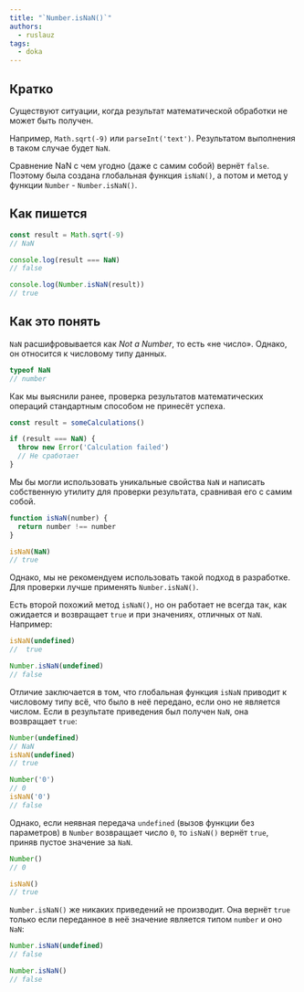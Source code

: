 ```yaml
---
title: "`Number.isNaN()`"
authors:
  - ruslauz
tags:
  - doka
---
```


## Кратко

Существуют ситуации, когда результат математической обработки не может быть получен.

Например, `Math.sqrt(-9)` или `parseInt('text')`. Результатом выполнения в таком случае будет `NaN`.

Сравнение NaN с чем угодно (даже с самим собой) вернёт `false`. Поэтому была создана глобальная функция `isNaN()`, а потом и метод у функции `Number` - `Number.isNaN()`.

## Как пишется

```js
const result = Math.sqrt(-9)
// NaN

console.log(result === NaN)
// false

console.log(Number.isNaN(result))
// true
```

## Как это понять

`NaN` расшифровывается как _Not a Number_, то есть «не число». Однако, он относится к числовому типу данных.

```js
typeof NaN
// number
```

Как мы выяснили ранее, проверка результатов математических операций стандартным способом не принесёт успеха.

```js
const result = someCalculations()

if (result === NaN) {
  throw new Error('Calculation failed')
  // Не сработает
}
```

Мы бы могли использовать уникальные свойства `NaN` и написать собственную утилиту для проверки результата, сравнивая его с самим собой.

```js
function isNaN(number) {
  return number !== number
}

isNaN(NaN)
// true
```

Однако, мы не рекомендуем использовать такой подход в разработке. Для проверки лучше применять `Number.isNaN()`.

Есть второй похожий метод `isNaN()`, но он работает не всегда так, как ожидается и возвращает `true` и при значениях, отличных от `NaN`. Например:

```js
isNaN(undefined)
//  true

Number.isNaN(undefined)
// false
```

Отличие заключается в том, что глобальная функция `isNaN` приводит к числовому типу всё, что было в неё передано, если оно не является числом. Если в результате приведения был получен `NaN`, она возвращает `true`:

```js
Number(undefined)
// NaN
isNaN(undefined)
// true

Number('0')
// 0
isNaN('0')
// false
```

Однако, если неявная передача `undefined` (вызов функции без параметров) в `Number` возвращает число `0`, то `isNaN()` вернёт `true`, приняв пустое значение за `NaN`.

```js
Number()
// 0

isNaN()
// true
```

`Number.isNaN()` же никаких приведений не производит. Она вернёт `true` только если переданное в неё значение является типом `number` и оно `NaN`:

```js
Number.isNaN(undefined)
// false

Number.isNaN()
// false
```
